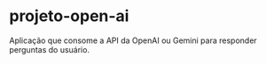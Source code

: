 # projeto-open-ai
Aplicação que consome a API da OpenAI ou Gemini para responder perguntas do usuário.
